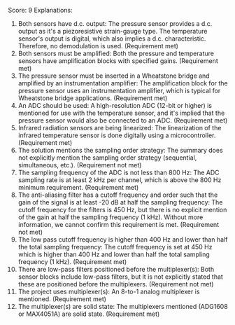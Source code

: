 Score: 9
Explanations: 
1. Both sensors have d.c. output: The pressure sensor provides a d.c. output as it's a piezoresistive strain-gauge type. The temperature sensor's output is digital, which also implies a d.c. characteristic. Therefore, no demodulation is used. (Requirement met)
2. Both sensors must be amplified: Both the pressure and temperature sensors have amplification blocks with specified gains. (Requirement met)
3. The pressure sensor must be inserted in a Wheatstone bridge and amplified by an instrumentation amplifier: The amplification block for the pressure sensor uses an instrumentation amplifier, which is typical for Wheatstone bridge applications. (Requirement met)
4. An ADC should be used: A high-resolution ADC (12-bit or higher) is mentioned for use with the temperature sensor, and it's implied that the pressure sensor would also be connected to an ADC. (Requirement met)
5. Infrared radiation sensors are being linearized: The linearization of the infrared temperature sensor is done digitally using a microcontroller. (Requirement met)
6. The solution mentions the sampling order strategy: The summary does not explicitly mention the sampling order strategy (sequential, simultaneous, etc.). (Requirement not met)
7. The sampling frequency of the ADC is not less than 800 Hz: The ADC sampling rate is at least 2 kHz per channel, which is above the 800 Hz minimum requirement. (Requirement met)
8. The anti-aliasing filter has a cutoff frequency and order such that the gain of the signal is at least -20 dB at half the sampling frequency: The cutoff frequency for the filters is 450 Hz, but there is no explicit mention of the gain at half the sampling frequency (1 kHz). Without more information, we cannot confirm this requirement is met. (Requirement not met)
9. The low pass cutoff frequency is higher than 400 Hz and lower than half the total sampling frequency: The cutoff frequency is set at 450 Hz which is higher than 400 Hz and lower than half the total sampling frequency (1 kHz). (Requirement met)
10. There are low-pass filters positioned before the multiplexer(s): Both sensor blocks include low-pass filters, but it is not explicitly stated that these are positioned before the multiplexers. (Requirement not met)
11. The project uses multiplexer(s): An 8-to-1 analog multiplexer is mentioned. (Requirement met)
12. The multiplexer(s) are solid state: The multiplexers mentioned (ADG1608 or MAX4051A) are solid state. (Requirement met)
